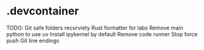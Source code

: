 # .devcontainer

TODO:
Git safe folders recurviety
Rust formatter for labs
Remove main python to use uv
Install ipykernel by default
Remove code runner
Stop force push
Git line endings
